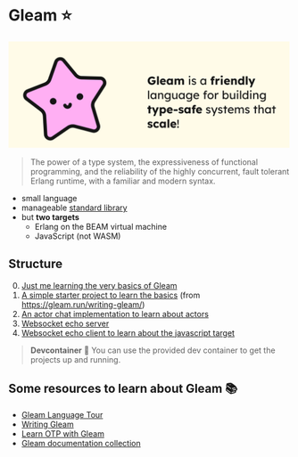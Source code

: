 # Gleam ⭐

![Gleam](./gleam.png)

> The power of a type system, the expressiveness of functional programming, and the reliability of the highly concurrent, fault tolerant Erlang runtime, with a familiar and modern syntax.

- small language
- manageable [standard library](https://hexdocs.pm/gleam_stdlib/0.17.1/index.html)
- but **two targets**
    - Erlang on the BEAM virtual machine
    - JavaScript (not WASM)

## Structure

0. [Just me learning the very basics of Gleam](./learn_basics/)
1. [A simple starter project to learn the basics](./vars/) (from https://gleam.run/writing-gleam/)
1. [An actor chat implementation to learn about actors](./chat_mini/)
1. [Websocket echo server](./echo_server/)
1. [Websocket echo client to learn about the javascript target](./echo_client/)

> **Devcontainer** 🚀
> You can use the provided dev container to get the projects up and running.

## Some resources to learn about Gleam 📚

- [Gleam Language Tour](https://tour.gleam.run/)
- [Writing Gleam](https://gleam.run/writing-gleam/)
- [Learn OTP with Gleam](https://github.com/bcpeinhardt/learn_otp_with_gleam/tree/main)
- [Gleam documentation collection](https://gleam.run/documentation/)
